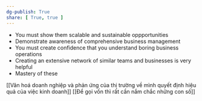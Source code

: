 ```yaml
---
dg-publish: True
share: [ True, true ]
---
```

- You must show them scalable and sustainable oppportunities
- Demonstrate awareness of comprehensive business management
- You must create confidence that you  understand boring business operations
- Creating an extensive network of similar teams and businesses is very helpful
- Mastery of these

[[Văn hoá doanh nghiệp và phản ứng của thị trường về mình quyết định hiệu quả của việc kinh doanh]]
[[Để gọi vốn thì rất cần nắm chắc những con số]]